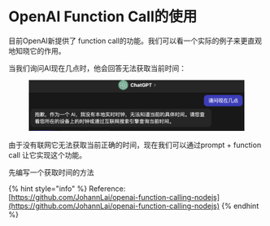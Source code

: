 # OpenAI Function Call的使用

目前OpenAI新提供了 function call的功能。我们可以看一个实际的例子来更直观地知晓它的作用。



当我们询问AI现在几点时，他会回答无法获取当前时间：

<figure><img src="../.gitbook/assets/image.png" alt=""><figcaption></figcaption></figure>

由于没有联网它无法获取当前正确的时间，现在我们可以通过prompt + function call 让它实现这个功能。

先编写一个获取时间的方法





{% hint style="info" %}
Reference:\
[https://github.com/JohannLai/openai-function-calling-nodejs](https://github.com/JohannLai/openai-function-calling-nodejs)
{% endhint %}
